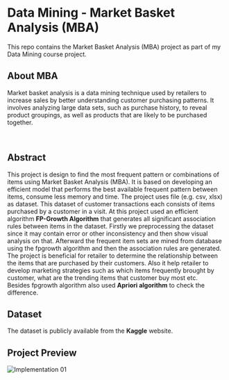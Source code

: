 # Data Mining - Market Basket Analysis (MBA)
This repo contains the Market Basket Analysis (MBA) project as part of my Data Mining course project.


## About MBA
Market basket analysis is a data mining technique used by retailers to increase sales by better understanding customer purchasing patterns. It involves analyzing large data sets, such as purchase history, to reveal product groupings, as well as products that are likely to be purchased together.

<br>

## Abstract

This project is design to find the most frequent pattern or combinations of items using Market Basket Analysis (MBA). It is based on developing an efficient model that performs the best available frequent pattern between items, consume less memory and time. The project uses file (e.g. csv, xlsx) as dataset. This dataset of customer transactions each consists of items purchased by a customer in a visit. At this project used an efficient algorithm **FP-Growth Algorithm** that generates all significant association rules between items in the dataset. Firstly we preprocessing the dataset since it may contain error or other inconsistency and then show visual analysis on that. Afterward the frequent item sets are mined from database using the fpgrowth algorithm and then the association rules are generated. The project is beneficial for retailer to determine the relationship between the items that are purchased by their customers. Also it help retailer to develop marketing strategies such as which items frequently brought by customer, what are the trending items that customer buy most etc.<br>
Besides fpgrowth algorithm also used **Apriori algorithm** to check the difference.

## Dataset
The dataset is publicly available from the **Kaggle** website.

## Project Preview


 ![Implementation 01](https://github.com/mehediishere/Data-Mining-_Market-Basket-Analysis/tree/main/Implementation%20Figure/IMPLEMENTATION-1.jpg)
